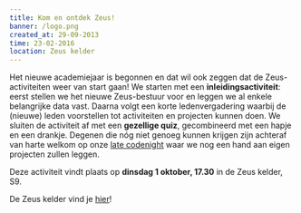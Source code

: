 ```yaml
---
title: Kom en ontdek Zeus!
banner: /logo.png
created_at: 29-09-2013
time: 23-02-2016
location: Zeus kelder
---
```


Het nieuwe academiejaar is begonnen en dat wil ook zeggen dat de Zeus-activiteiten weer van start gaan! We starten met een <strong>inleidingsactiviteit</strong>: eerst stellen we het nieuwe Zeus-bestuur voor en leggen we al enkele belangrijke data vast. Daarna volgt een korte ledenvergadering waarbij de (nieuwe) leden voorstellen tot activiteiten en projecten kunnen doen. We sluiten de activiteit af met een <strong>gezellige quiz</strong>, gecombineerd met een hapje en een drankje. Degenen die nóg niet genoeg kunnen krijgen zijn achteraf van harte welkom op onze <a href="https://zeus.ugent.be/2013/07/12/codenights/">late codenight</a> waar we nog een hand aan eigen projecten zullen leggen.

Deze activiteit vindt plaats op <strong>dinsdag 1 oktober, 17.30</strong> in de Zeus kelder, S9.

De Zeus kelder vind je <a href="https://zeus.ugent.be/over-zeus-wpi/waar-vind-je-ons/">hier</a>!